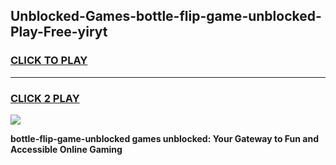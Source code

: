 
## Unblocked-Games-bottle-flip-game-unblocked-Play-Free-yiryt
<h3>
<a href="https://premium76.site?title=bottle-flip-game-unblocked&ref=21A">CLICK TO PLAY</a></h3>
<hr>

<h3>
<a href="https://premium76.site?title=bottle-flip-game-unblocked&ref=21A">CLICK 2 PLAY</a>
  
</h3>

<a href="https://premium76.site?title=bottle-flip-game-unblocked&ref=21A"><img src="https://clearcache.store/games.png"></a>


**bottle-flip-game-unblocked games unblocked: Your Gateway to Fun and Accessible Online Gaming**
